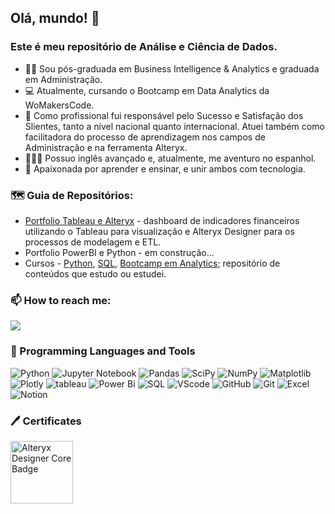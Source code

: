 ## Olá, mundo! 🔭 

### Este é meu repositório de Análise e Ciência de Dados.

- 👨‍💻 Sou pós-graduada em Business Intelligence & Analytics e graduada em Administração. 
- 💻 Atualmente, cursando o Bootcamp em Data Analytics da WoMakersCode.
- 🌱 Como profissional fui responsável pelo Sucesso e Satisfação dos Slientes, tanto a nível nacional quanto internacional. Atuei também como facilitadora do processo de aprendizagem nos campos de Administração e na ferramenta Alteryx.
- 👩🏻‍🚀 Possuo inglês avançado e, atualmente, me aventuro no espanhol.
- 🔭 Apaixonada por aprender e ensinar, e unir ambos com tecnologia.

### 🗺 Guia de Repositórios: 

- [Portfolio Tableau e Alteryx](https://github.com/milexias/portal-investimentos) - dashboard de indicadores financeiros utilizando o Tableau para visualização e Alteryx Designer para os processos de modelagem e ETL.
- Portfolio PowerBI e Python - em construção...
- Cursos - [Python](https://github.com/milexias/repositorio-python), [SQL](https://github.com/milexias/sql-functions), [Bootcamp em Analytics](https://github.com/milexias/bootcamp_data_analytics); repositório de conteúdos que estudo ou estudei. 

### 📫 How to reach me:

<a href="linkedin.com/in/alexia-ssantos/" rel="nofollow"><img src="https://img.shields.io/badge/LinkedIn-0077B5?style=for-the-badge&logo=linkedin&logoColor=white"></a>

### 🤖 Programming Languages and Tools

![Python](https://img.shields.io/badge/python-3670A0?style=for-the-badge&logo=python&logoColor=ffdd54)
![Jupyter Notebook](https://img.shields.io/badge/jupyter-%23FA0F00.svg?style=for-the-badge&logo=jupyter&logoColor=white)
![Pandas](https://img.shields.io/badge/Pandas-2C2D72?style=for-the-badge&logo=pandas&logoColor=white)
![SciPy](https://img.shields.io/badge/SciPy-%230C55A5.svg?style=for-the-badge&logo=scipy&logoColor=%white)
![NumPy](https://img.shields.io/badge/Numpy-777BB4?style=for-the-badge&logo=numpy&logoColor=white)
![Matplotlib](https://img.shields.io/badge/Matplotlib-%23ffffff.svg?style=for-the-badge&logo=Matplotlib&logoColor=black)
![Plotly](https://img.shields.io/badge/Plotly-%233F4F75.svg?style=for-the-badge&logo=plotly&logoColor=white)
![tableau](https://img.shields.io/badge/Tableau-E97627?style=for-the-badge&logo=Tableau&logoColor=white)
![Power Bi](https://img.shields.io/badge/power_bi-F2C811?style=for-the-badge&logo=powerbi&logoColor=black)
![SQL](https://img.shields.io/badge/Microsoft%20SQL%20Server-CC2927?style=for-the-badge&logo=microsoft%20sql%20server&logoColor=white)
![VScode](https://img.shields.io/badge/VSCode-0078D4?style=for-the-badge&logo=visual%20studio%20code&logoColor=white)
![GitHub](https://img.shields.io/badge/GitHub-100000?style=for-the-badge&logo=github&logoColor=white)
![Git](https://img.shields.io/badge/GIT-E44C30?style=for-the-badge&logo=git&logoColor=white)
![Excel](https://img.shields.io/badge/Microsoft_Excel-217346?style=for-the-badge&logo=microsoft-excel&logoColor=white)
![Notion](https://img.shields.io/badge/Notion-000000?style=for-the-badge&logo=notion&logoColor=white)

### 🖊️ Certificates


<a href="https://www.credly.com/badges/c0805964-6faf-4910-a050-be3c71ebf95e/public_url"><img src="https://images.credly.com/size/340x340/images/14744318-8d6a-49c3-971d-6a4a0f524925/Certification_Designer_Core.png" alt="Alteryx Designer Core Badge" align="left" width="100px">
<br>
<br>
<br>
<br>
